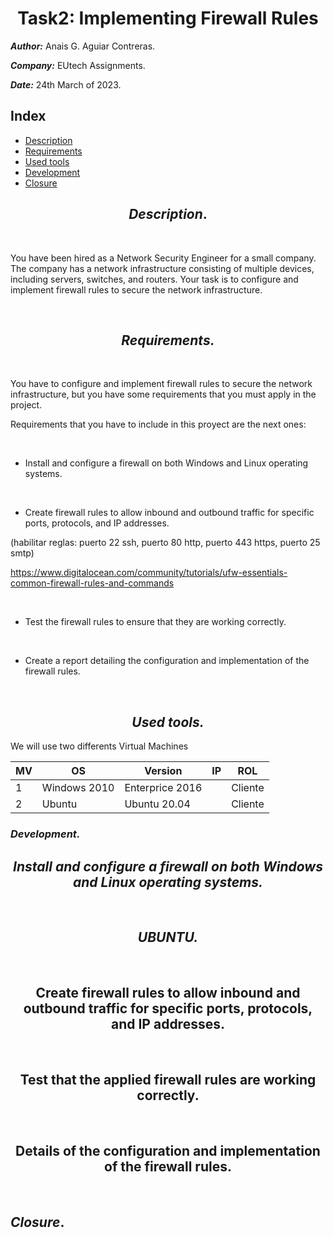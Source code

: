 <center>

# Task2: Implementing Firewall Rules

</center>

***Author:*** Anais G. Aguiar Contreras.

***Company:*** EUtech Assignments.

***Date:*** 24th March of 2023.

## **Index**

+ [Description](#id1)
+ [Requirements](#id2)
+ [Used tools](#id3)
+ [Development](#id4)
+ [Closure](#id5)

<center>

## ***Description***. <a name="id1"></a>

</center>
<br>

You have been hired as a Network Security Engineer for a small company. The company has a network infrastructure consisting of multiple devices, including servers, switches, and routers. Your task is to configure and implement firewall rules to secure the network infrastructure.

<br>

<center>

## ***Requirements.*** <a name="id2"></a>

</center>

<br>

You have to configure and implement firewall rules to secure the network infrastructure, but you have some requirements that you must apply in the project.

Requirements that you have to include in this proyect are the next ones:

<br>

* Install and configure a firewall on both Windows and Linux operating systems.

<br>

* Create firewall rules to allow inbound and outbound traffic for specific ports, protocols, and IP addresses.

(habilitar reglas: puerto 22 ssh, puerto 80 http, puerto 443 https, puerto 25 smtp)

https://www.digitalocean.com/community/tutorials/ufw-essentials-common-firewall-rules-and-commands

<br>

* Test the firewall rules to ensure that they are working correctly.

<br>

* Create a report detailing the configuration and implementation of the firewall rules.

<br>


<center>

## ***Used tools.*** <a name="id3"></a>

</center>

We will use two differents Virtual Machines

|   MV  |      OS      |     Version     |   IP   |   ROL  |
|-------|--------------|-----------------|--------|--------|
|   1   | Windows 2010 | Enterprice 2016 |        | Cliente|
|   2   |    Ubuntu    |   Ubuntu 20.04  |        | Cliente|

### ***Development.*** <a name="id4"></a>

<center>


## ***Install and configure a firewall on both Windows and Linux operating systems.***

</center>

<br>

<center>

## ***UBUNTU.***

</center>

<br>



<center>

## **Create firewall rules to allow inbound and outbound traffic for specific ports, protocols, and IP addresses.**

</center>

<br>



<center>

## **Test that the applied firewall rules are working correctly.**

</center>

<br>



<center>

## **Details of the configuration and implementation of the firewall rules.**

</center>

<br>



## ***Closure***. <a name="id5"></a>

</center>

<br>


